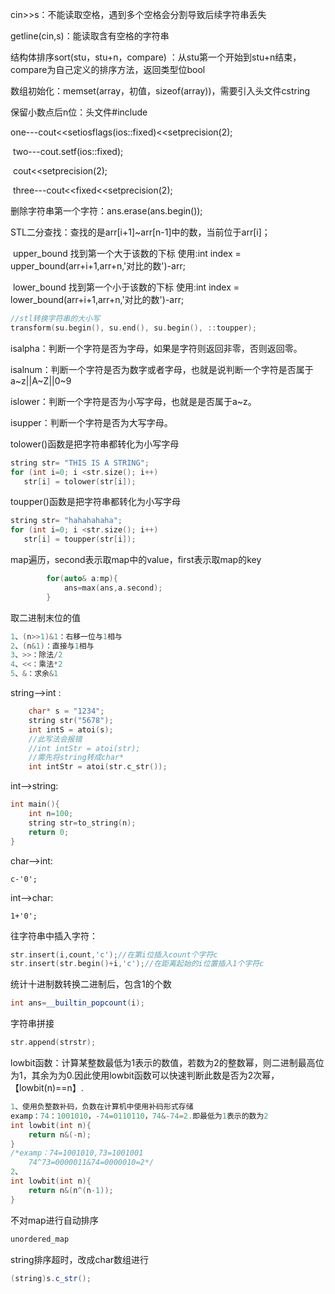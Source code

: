 cin>>s：不能读取空格，遇到多个空格会分割导致后续字符串丢失

getline(cin,s)：能读取含有空格的字符串

结构体排序sort(stu，stu+n，compare) ：从stu第一个开始到stu+n结束，compare为自己定义的排序方法，返回类型位bool

数组初始化：memset(array，初值，sizeof(array))，需要引入头文件cstring

保留小数点后n位：头文件#include<iomanip>

​								 one---cout<<setiosflags(ios::fixed)<<setprecision(2);

​								 two---cout.setf(ios::fixed);

​											cout<<setprecision(2);

​								 three---cout<<fixed<<setprecision(2);

删除字符串第一个字符：ans.erase(ans.begin());

STL二分查找：查找的是arr[i+1]~arr[n-1]中的数，当前位于arr[i]；

​						  upper_bound  找到第一个大于该数的下标  使用:int index = upper_bound(arr+i+1,arr+n,'对比的数')-arr;

​						  lower_bound  找到第一个小于该数的下标  使用:int index = lower_bound(arr+i+1,arr+n,'对比的数')-arr;

```c++
//stl转换字符串的大小写
transform(su.begin(), su.end(), su.begin(), ::toupper);
```

isalpha：判断一个字符是否为字母，如果是字符则返回非零，否则返回零。

isalnum：判断一个字符是否为数字或者字母，也就是说判断一个字符是否属于a~z||A~Z||0~9

islower：判断一个字符是否为小写字母，也就是是否属于a~z。

isupper：判断一个字符是否为大写字母。

tolower()函数是把字符串都转化为小写字母

```c++
string str= "THIS IS A STRING";
for (int i=0; i <str.size(); i++)
   str[i] = tolower(str[i]);
```

toupper()函数是把字符串都转化为小写字母

```c++
string str= "hahahahaha";
for (int i=0; i <str.size(); i++)
   str[i] = toupper(str[i]);
```

map遍历，second表示取map中的value，first表示取map的key

```c++
        for(auto& a:mp){
            ans=max(ans,a.second);
        }
```

取二进制末位的值

```c++
1、(n>>1)&1：右移一位与1相与
2、(n&1)：直接与1相与
3、>>：除法/2
4、<<：乘法*2
5、&：求余&1
```

string-->int :

```c++
	char* s = "1234";
	string str("5678");
	int intS = atoi(s);
	//此写法会报错
	//int intStr = atoi(str);
	//需先将string转成char*
	int intStr = atoi(str.c_str());
```

int-->string:

```c++
int main(){
    int n=100;
    string str=to_string(n);
    return 0;
}
```

char-->int:

```
c-'0';
```

int-->char:

```
1+'0';
```

往字符串中插入字符：

```c++
str.insert(i,count,'c');//在第i位插入count个字符c
str.insert(str.begin()+i,'c');//在距离起始的i位置插入1个字符c
```

统计十进制数转换二进制后，包含1的个数

```c++
int ans=__builtin_popcount(i);
```

字符串拼接

```c++
str.append(strstr);
```

lowbit函数：计算某整数最低为1表示的数值，若数为2的整数幂，则二进制最高位为1，其余为为0.因此使用lowbit函数可以快速判断此数是否为2次幂，【lowbit(n)==n】.

```c++
1、使用负整数补码，负数在计算机中使用补码形式存储
examp：74：1001010，-74=0110110，74&-74=2.即最低为1表示的数为2
int lowbit(int n){
    return n&(-n);
}
/*examp：74=1001010,73=1001001
    74^73=0000011&74=0000010=2*/
2、
int lowbit(int n){
    return n&(n^(n-1));
}
```

不对map进行自动排序

```c++
unordered_map
```

string排序超时，改成char数组进行

```java
(string)s.c_str();
```

